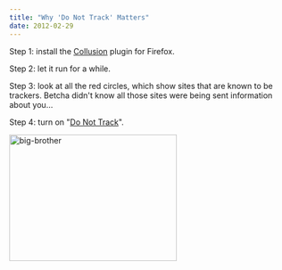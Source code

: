 ```yaml
---
title: "Why 'Do Not Track' Matters"
date: 2012-02-29
---
```

Step 1: install the <a href="https://addons.mozilla.org/en-US/firefox/addon/collusion/">Collusion</a> plugin for Firefox.

Step 2: let it run for a while.

Step 3: look at all the red circles, which show sites that are known to be trackers. Betcha didn't know all those sites were being sent information about you…

Step 4: turn on "<a href="http://donottrack.us/">Do Not Track</a>".

<img alt="big-brother" src="@root/files/2012/02/big-brother-300x227.png" width="300" height="227" class="centered">
